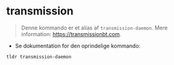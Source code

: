 # transmission

> Denne kommando er et alias af `transmission-daemon`.
> Mere information: <https://transmissionbt.com>.

- Se dokumentation for den oprindelige kommando:

`tldr transmission-daemon`

